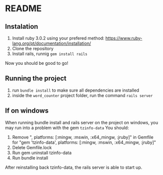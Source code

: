 # README

## Instalation
1. Install ruby 3.0.2 using your prefered method: https://www.ruby-lang.org/pt/documentation/installation/
2. Clone the repository
3. Install rails, runnig `gem install rails`

Now you should be good to go!

## Running the project
1. run `bundle install` to make sure all dependencies are installed
2. inside the `word_counter` project folder, run the command `rails server`

## If on windows
When running bundle install and rails server on the project on windows, you may run into a problem with the gem `tzinfo-data`
You should:
 1. Remove ", platforms: [:mingw, :mswin, :x64_mingw, :jruby]" in Gemfile for "gem 'tzinfo-data', platforms: [:mingw, :mswin, :x64_mingw, :jruby]"
 2. Delete Gemfile.lock
 3. Run gem uninstall tzinfo-data
4. Run bundle install

After reinstalling back tzinfo-data, the rails server is able to start up.
 
